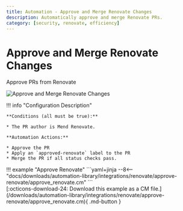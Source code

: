 ```yaml
---
title: Automation - Approve and Merge Renovate Changes
description: Automatically approve and merge Renovate PRs.
category: [security, renovate, efficiency]
---
```

# Approve and Merge Renovate Changes

<!-- --8<-- [start:example]-->
Approve PRs from Renovate

![Approve and Merge Renovate Changes](/automations/integrations/renovate/approve-renovate/approve-renovate.png)

!!! info "Configuration Description"

    **Conditions (all must be true):**

    * The PR author is Mend Renovate.

    **Automation Actions:**

    * Approve the PR
    * Apply an `approved-renovate` label to the PR
    * Merge the PR if all status checks pass.

<div class="automationExample" markdown="1">
!!! example "Approve Renovate"
    ```yaml+jinja
    --8<-- "docs/downloads/automation-library/integrations/renovate/approve-renovate/approve_renovate.cm"
    ```
    <div class="result" markdown>
      <span>
      [:octicons-download-24: Download this example as a CM file.](/downloads/automation-library/integrations/renovate/approve-renovate/approve_renovate.cm){ .md-button }
      </span>
    </div>
<!-- --8<-- [end:example]-->
